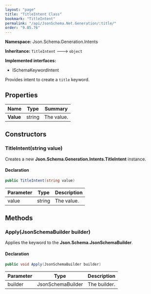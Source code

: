 ```yaml
---
layout: "page"
title: "TitleIntent Class"
bookmark: "TitleIntent"
permalink: "/api/JsonSchema.Net.Generation/:title/"
order: "9.05.76"
---
```

**Namespace:** Json.Schema.Generation.Intents

**Inheritance:**
`TitleIntent`
 🡒 
`object`

**Implemented interfaces:**

- ISchemaKeywordIntent

Provides intent to create a `title` keyword.

## Properties

| Name | Type | Summary |
|---|---|---|
| **Value** | string | The value. |

## Constructors

### TitleIntent(string value)

Creates a new **Json.Schema.Generation.Intents.TitleIntent** instance.

#### Declaration

```c#
public TitleIntent(string value)
```

| Parameter | Type | Description |
|---|---|---|
| value | string | The value. |


## Methods

### Apply(JsonSchemaBuilder builder)

Applies the keyword to the **Json.Schema.JsonSchemaBuilder**.

#### Declaration

```c#
public void Apply(JsonSchemaBuilder builder)
```

| Parameter | Type | Description |
|---|---|---|
| builder | JsonSchemaBuilder | The builder. |


